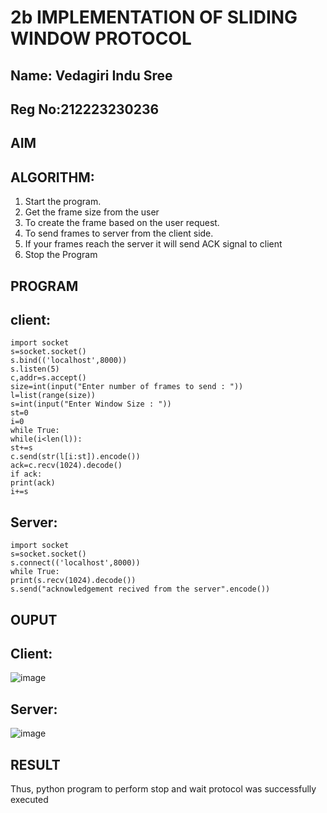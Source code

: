 # 2b IMPLEMENTATION OF SLIDING WINDOW PROTOCOL
## Name: Vedagiri Indu Sree
## Reg No:212223230236
## AIM
## ALGORITHM:
1. Start the program.
2. Get the frame size from the user
3. To create the frame based on the user request.
4. To send frames to server from the client side.
5. If your frames reach the server it will send ACK signal to client
6. Stop the Program
## PROGRAM
## client:
```
import socket
s=socket.socket()
s.bind(('localhost',8000))
s.listen(5)
c,addr=s.accept()
size=int(input("Enter number of frames to send : "))
l=list(range(size))
s=int(input("Enter Window Size : "))
st=0
i=0
while True:
while(i<len(l)):
st+=s
c.send(str(l[i:st]).encode())
ack=c.recv(1024).decode()
if ack:
print(ack)
i+=s
```
## Server:
```
import socket
s=socket.socket()
s.connect(('localhost',8000))
while True:
print(s.recv(1024).decode())
s.send("acknowledgement recived from the server".encode())
```
## OUPUT
## Client:
![image](https://github.com/vedagiriindusree/2b_SLIDING_WINDOW_PROTOCOL/assets/149366776/90034276-a953-46ac-96e8-55a038616136)
## Server:
![image](https://github.com/vedagiriindusree/2b_SLIDING_WINDOW_PROTOCOL/assets/149366776/54dd3936-8e93-4f44-8435-a90658944b9f)
## RESULT
Thus, python program to perform stop and wait protocol was successfully executed
